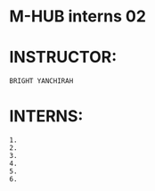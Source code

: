 # M-HUB interns 02


# INSTRUCTOR:
    BRIGHT YANCHIRAH

# INTERNS:
    1.
    2.
    3.
    4.
    5.
    6.
